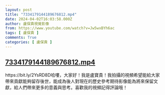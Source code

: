 ```yaml
---
layout: post
title: "7334179144189676812.mp4"
date: 2024-04-02T16:03:58.000Z
author: 盧保貴視覺影像
from: https://www.youtube.com/watch?v=Jw5wxBYh6ac
tags: [ 盧保貴 ]
comments: True
categories: [ 盧保貴 ]
---
```

<!--1712073838000-->
[7334179144189676812.mp4](https://www.youtube.com/watch?v=Jw5wxBYh6ac)
------

<div>
https://bit.ly/2YsRD8D哈嘍，大家好！我是盧寶貴！我拍攝的視頻希望能給大家帶來貢獻能夠留存後世，能成為後人對現在的歷史參考期待影像能為將來保留文獻，給人們帶來更多的意義與思考。喜歡我的視頻記得評論哦！
</div>
